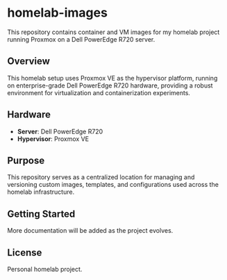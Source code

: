 # homelab-images

This repository contains container and VM images for my homelab project running Proxmox on a Dell PowerEdge R720 server.

## Overview

This homelab setup uses Proxmox VE as the hypervisor platform, running on enterprise-grade Dell PowerEdge R720 hardware, providing a robust environment for virtualization and containerization experiments.

## Hardware

- **Server**: Dell PowerEdge R720
- **Hypervisor**: Proxmox VE

## Purpose

This repository serves as a centralized location for managing and versioning custom images, templates, and configurations used across the homelab infrastructure.

## Getting Started

More documentation will be added as the project evolves.

## License

Personal homelab project.